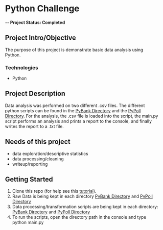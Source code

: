 # Python Challenge

#### -- Project Status: Completed

## Project Intro/Objective
The purpose of this project is demonstrate basic data analysis using Python.

### Technologies
* Python

## Project Description
Data analysis was performed on two different .csv files.  The different python scripts can be found in the [PyBank Directory](https://github.com/kreitlerj/python-challenge/tree/master/PyBank) and the [PyPoll Directory](https://github.com/kreitlerj/python-challenge/tree/master/PyPoll).  For the analysis, the .csv file is loaded into the script, the main.py script performs an analysis and prints a report to the console, and finally writes the report to a .txt file.

## Needs of this project
- data exploration/descriptive statistics
- data processing/cleaning
- writeup/reporting

## Getting Started

1. Clone this repo (for help see this [tutorial](https://help.github.com/articles/cloning-a-repository/)).
2. Raw Data is being kept in each directory [PyBank Directory](https://github.com/kreitlerj/python-challenge/tree/master/PyBank) and [PyPoll Directory](https://github.com/kreitlerj/python-challenge/tree/master/PyPoll)
3. Data processing/transformation scripts are being kept in each directory: [PyBank Directory](https://github.com/kreitlerj/python-challenge/tree/master/PyBank) and [PyPoll Directory](https://github.com/kreitlerj/python-challenge/tree/master/PyPoll)
4. To run the scripts, open the directory path in the console and type python main.py
